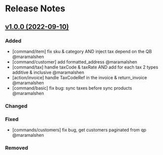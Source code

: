 # Release Notes

## [v1.0.0 (2022-09-10)](https://github.com/Repzo/repzo-quickbooks.git)

### Added

- [command/item] fix sku & category AND inject tax depend on the QB @maramalshen
- [command/customer] add formatted_address @maramalshen
- [command/tax] handle taxCode & taxRate AND add for each tax 2 types additive & inclusive @maramalshen
- [action/invoice] handle TaxCodeRef in the invoice & return_invoice @maramalshen
- [command/basic] fix bug: sync taxes before sync products @maramalshen

### Changed

### Fixed

- [commands/customers] fix bug, get customers paginated from qp @maramalshen

### Removed
